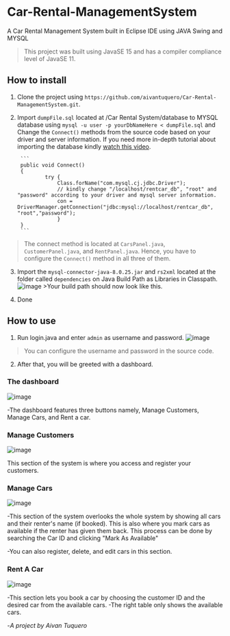 # Car-Rental-ManagementSystem
A Car Rental Management System built in Eclipse IDE using JAVA Swing and MYSQL


> This project was built using JavaSE 15 and has a compiler compliance level of JavaSE 11.


## How to install

1. Clone the project using `https://github.com/aivantuquero/Car-Rental-ManagementSystem.git`.

2. Import `dumpFile.sql` located at /Car Rental System/database to MYSQL database using `mysql -u user -p yourDbNameHere < dumpFile.sql` and Change the `Connect()` methods from the source code based on your driver and server information. If you need more in-depth tutorial about importing the database kindly [watch this video](https://youtu.be/BsKXzm6qbcM).

        ```
        public void Connect()
        {
                try {
                    Class.forName("com.mysql.cj.jdbc.Driver");
                    // kindly change "/localhost/rentcar_db", "root" and "password" according to your driver and mysql server information.
                    con = DriverManager.getConnection("jdbc:mysql://localhost/rentcar_db", "root","password");
                    }
        }            
        ``` 
>The connect method is located at `CarsPanel.java`, `CustomerPanel.java`, and `RentPanel.java`. Hence, you have to configure the `Connect()` method in all three of them.

3. Import the `mysql-connector-java-8.0.25.jar` and `rs2xml` located at the folder called `dependencies` on Java Build Path as Libraries in Classpath.
        ![image](https://user-images.githubusercontent.com/54162088/121796911-49593d80-cc4f-11eb-8eb5-a22ebd9117f7.png)
        >Your build path should now look like this.

4. Done



## How to use

1. Run login.java and enter `admin` as username and password.
![image](https://user-images.githubusercontent.com/54162088/121797149-08fabf00-cc51-11eb-85cb-17bf9a5fb65f.png)
>You can configure the username and password in the source code.

2. After that, you will be greeted with a dashboard.
     
        
### The dashboard

![image](https://user-images.githubusercontent.com/54162088/121797234-8e7e6f00-cc51-11eb-9f26-65e7bd50e325.png)

-The dashboard features three buttons namely, Manage Customers, Manage Cars, and Rent a car.

### Manage Customers
![image](https://user-images.githubusercontent.com/54162088/121797475-ebc6f000-cc52-11eb-8c9c-79c3a68fac43.png)

This section of the system is where you access and register your customers.

### Manage Cars
![image](https://user-images.githubusercontent.com/54162088/121797503-2df03180-cc53-11eb-80f4-65fd2facbbad.png)

-This section of the system overlooks the whole system by showing all cars and their renter's name (if booked). This is also where you mark cars as available if the renter has given them back. This process can be done by searching the Car ID and clicking "Mark As Available"

-You can also register, delete, and edit cars in this section.

### Rent A Car
![image](https://user-images.githubusercontent.com/54162088/121798447-08febd00-cc59-11eb-86e8-30a7a28ab889.png)

-This section lets you book a car by choosing the customer ID and the desired car from the available cars.
-The right table only shows the available cars.

-*A project by Aivan Tuquero*


